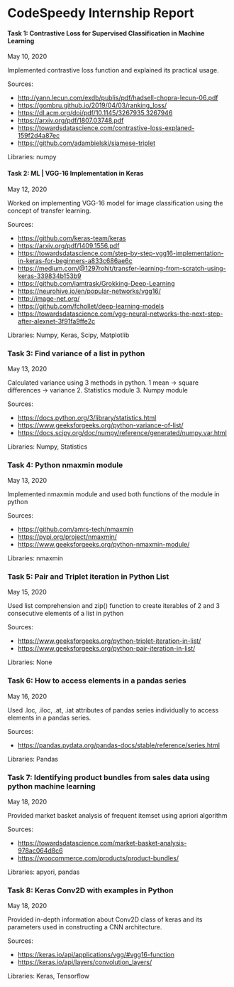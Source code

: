 # CodeSpeedy Internship Report

#### Task 1: Contrastive Loss for Supervised Classification in Machine Learning

May 10, 2020

Implemented contrastive loss function and explained its practical usage.

Sources:

* http://yann.lecun.com/exdb/publis/pdf/hadsell-chopra-lecun-06.pdf
* https://gombru.github.io/2019/04/03/ranking_loss/
* https://dl.acm.org/doi/pdf/10.1145/3267935.3267946
* https://arxiv.org/pdf/1807.03748.pdf
* https://towardsdatascience.com/contrastive-loss-explaned-159f2d4a87ec
* https://github.com/adambielski/siamese-triplet


Libraries: numpy


#### Task 2: ML | VGG-16 Implementation in Keras

May 12, 2020

Worked on implementing VGG-16 model for image classification using the concept of transfer learning.

Sources:

* https://github.com/keras-team/keras
* https://arxiv.org/pdf/1409.1556.pdf
* https://towardsdatascience.com/step-by-step-vgg16-implementation-in-keras-for-beginners-a833c686ae6c
* https://medium.com/@1297rohit/transfer-learning-from-scratch-using-keras-339834b153b9
* https://github.com/iamtrask/Grokking-Deep-Learning
* https://neurohive.io/en/popular-networks/vgg16/
* http://image-net.org/
* https://github.com/fchollet/deep-learning-models
* https://towardsdatascience.com/vgg-neural-networks-the-next-step-after-alexnet-3f91fa9ffe2c

Libraries: Numpy, Keras, Scipy, Matplotlib

### Task 3: Find variance of a list in python

May 13, 2020

Calculated variance using 3 methods in python. 1 mean -> square differences -> variance
2. Statistics module 3. Numpy module

Sources:

* https://docs.python.org/3/library/statistics.html
* https://www.geeksforgeeks.org/python-variance-of-list/
* https://docs.scipy.org/doc/numpy/reference/generated/numpy.var.html

Libraries: Numpy, Statistics

### Task 4: Python nmaxmin module

May 13, 2020

Implemented nmaxmin module and used both functions of the module in python

Sources:
* https://github.com/amrs-tech/nmaxmin
* https://pypi.org/project/nmaxmin/
* https://www.geeksforgeeks.org/python-nmaxmin-module/

Libraries: nmaxmin

### Task 5: Pair and Triplet iteration in Python List

May 15, 2020

Used list comprehension and zip() function to create iterables of 2 and 3 consecutive elements of a list in python

Sources:

* https://www.geeksforgeeks.org/python-triplet-iteration-in-list/
* https://www.geeksforgeeks.org/python-pair-iteration-in-list/

Libraries: None

### Task 6: How to access elements in a pandas series

May 16, 2020

Used .loc, .iloc, .at, .iat attributes of pandas series individually to access elements in a pandas series.

Sources:

* https://pandas.pydata.org/pandas-docs/stable/reference/series.html

Libraries: Pandas

### Task 7: Identifying product bundles from sales data using python machine learning

May 18, 2020

Provided market basket analysis of frequent itemset using apriori algorithm

Sources:

* https://towardsdatascience.com/market-basket-analysis-978ac064d8c6
* https://woocommerce.com/products/product-bundles/

Libraries: apyori, pandas

### Task 8: Keras Conv2D with examples in Python

May 18, 2020

Provided in-depth information about Conv2D class of keras and its parameters used in constructing a CNN architecture.

Sources:

* https://keras.io/api/applications/vgg/#vgg16-function
* https://keras.io/api/layers/convolution_layers/

Libraries: Keras, Tensorflow



